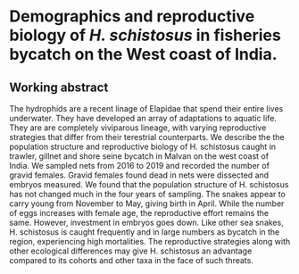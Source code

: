 # Demographics and reproductive biology of *H. schistosus* in fisheries bycatch on the West coast of India.

## Working abstract

The hydrophids are a recent linage of Elapidae that spend their entire lives underwater. They have developed an array of adaptations to aquatic life. They are are completely viviparous lineage, with varying reproductive strategies that differ from their terestrial counterparts. We describe the the population structure and reproductive biology of H. schistosus caught in trawler, gillnet and shore seine bycatch in Malvan on the west coast of India. We sampled nets from 2016 to 2019 and recorded the number of gravid females. Gravid females found dead in nets were dissected and embryos measured. We found that the population structure of H. schistosus has not changed much in the four years of sampling. The snakes appear to carry young from November to May, giving birth in April. While the number of eggs increases with female age, the reproductive effort remains the same. However, investment in embryos goes down. Like other sea snakes, H. schistosus is caught frequently and in large numbers as bycatch in the region, experiencing high mortalities. The reproductive strategies along with other ecological differences may give H. schistosus an advantage compared to its cohorts and other taxa in the face of such threats.
